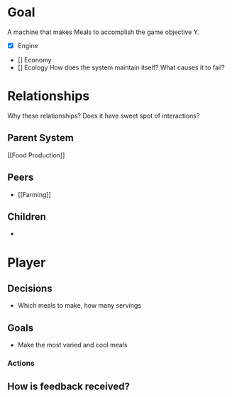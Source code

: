 # Goal
A machine that makes Meals to accomplish the game objective Y.
- [x] Engine
- [] Economy
- [] Ecology
How does the system maintain itself? What causes it to fail?
# Relationships
Why these relationships?
Does it have sweet spot of interactions?
## Parent System
[[Food Production]]
## Peers
- [[Farming]]
## Children
- 
# Player
## Decisions
- Which meals to make, how many servings
## Goals
- Make the most varied and cool meals
### Actions
How is feedback received?
- 
